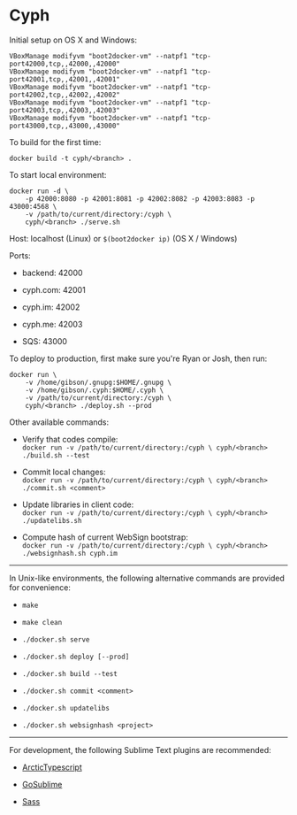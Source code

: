 # Cyph

Initial setup on OS X and Windows:

	VBoxManage modifyvm "boot2docker-vm" --natpf1 "tcp-port42000,tcp,,42000,,42000"
	VBoxManage modifyvm "boot2docker-vm" --natpf1 "tcp-port42001,tcp,,42001,,42001"
	VBoxManage modifyvm "boot2docker-vm" --natpf1 "tcp-port42002,tcp,,42002,,42002"
	VBoxManage modifyvm "boot2docker-vm" --natpf1 "tcp-port42003,tcp,,42003,,42003"
	VBoxManage modifyvm "boot2docker-vm" --natpf1 "tcp-port43000,tcp,,43000,,43000"

To build for the first time:

	docker build -t cyph/<branch> .

To start local environment:

	docker run -d \
		-p 42000:8080 -p 42001:8081 -p 42002:8082 -p 42003:8083 -p 43000:4568 \
		-v /path/to/current/directory:/cyph \
		cyph/<branch> ./serve.sh

Host: localhost (Linux) or `$(boot2docker ip)` (OS X / Windows)

Ports:

* backend: 42000

* cyph.com: 42001

* cyph.im: 42002

* cyph.me: 42003

* SQS: 43000

To deploy to production, first make sure you're Ryan or Josh, then run:

	docker run \
		-v /home/gibson/.gnupg:$HOME/.gnupg \
		-v /home/gibson/.cyph:$HOME/.cyph \
		-v /path/to/current/directory:/cyph \
		cyph/<branch> ./deploy.sh --prod

Other available commands:

* Verify that codes compile:  
	`docker run -v /path/to/current/directory:/cyph \
	cyph/<branch> ./build.sh --test`

* Commit local changes:  
	`docker run -v /path/to/current/directory:/cyph \
	cyph/<branch> ./commit.sh <comment>`

* Update libraries in client code:  
	`docker run -v /path/to/current/directory:/cyph \
	cyph/<branch> ./updatelibs.sh`

* Compute hash of current WebSign bootstrap:  
	`docker run -v /path/to/current/directory:/cyph \
	cyph/<branch> ./websignhash.sh cyph.im`

---

In Unix-like environments, the following alternative commands are provided for convenience:

* `make`

* `make clean`

* `./docker.sh serve`

* `./docker.sh deploy [--prod]`

* `./docker.sh build --test`

* `./docker.sh commit <comment>`

* `./docker.sh updatelibs`

* `./docker.sh websignhash <project>`

---

For development, the following Sublime Text plugins are recommended:

* [ArcticTypescript](https://packagecontrol.io/packages/ArcticTypescript)

* [GoSublime](https://packagecontrol.io/packages/GoSublime)

* [Sass](https://packagecontrol.io/packages/Sass)
